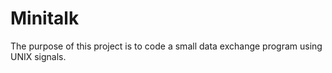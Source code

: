 # Minitalk
The purpose of this project is to code a small data exchange program using UNIX signals.
